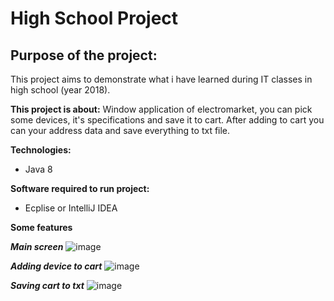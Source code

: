 # High School Project
## Purpose of the project:
This project aims to demonstrate what i have learned during IT classes in high school (year 2018).

**This project is about:** Window application of electromarket, you can pick some devices, it's specifications and save it to cart.
After adding to cart you can your address data and save everything to txt file.

**Technologies:**
- Java 8

**Software required to run project:**
- Ecplise or IntelliJ IDEA

**Some features**

***Main screen***
![image](https://user-images.githubusercontent.com/64408066/163354187-08bb69cd-f9d0-4e2e-beaa-df8bdc104dbc.png)

***Adding device to cart***
![image](https://user-images.githubusercontent.com/64408066/163354413-0ba83def-5fd6-4b4e-916d-5a141881c1b3.png)

***Saving cart to txt***
![image](https://user-images.githubusercontent.com/64408066/163355458-b64fc3d3-6c65-4910-b334-f8cfba600280.png)
